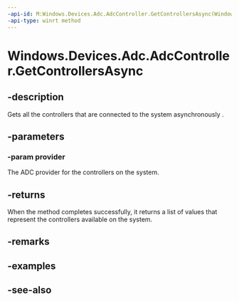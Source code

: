```yaml
---
-api-id: M:Windows.Devices.Adc.AdcController.GetControllersAsync(Windows.Devices.Adc.Provider.IAdcProvider)
-api-type: winrt method
---
```


<!-- Method syntax
public Windows.Foundation.IAsyncOperation<Windows.Foundation.Collections.IVectorView<Windows.Devices.Adc.AdcController>> GetControllersAsync(Windows.Devices.Adc.Provider.IAdcProvider provider)
-->

# Windows.Devices.Adc.AdcController.GetControllersAsync

## -description
Gets all the controllers that are connected to the system asynchronously .

## -parameters
### -param provider
The ADC provider for the controllers on the system.

## -returns
When the method completes successfully, it returns a list of values that represent the controllers available on the system.

## -remarks

## -examples

## -see-also
